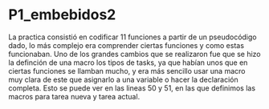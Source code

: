 # P1_embebidos2

La practica consistió en codificar 11 funciones a partir de un pseudocódigo dado, lo más complejo era comprender ciertas funciones y como estas funcionaban.
Uno de los grandes cambios que se realizaron fue que se hizo la definción de una macro los tipos de tasks, ya que habían unos que en ciertas funciones se llamban
mucho, y era más sencillo usar una macro muy clara de este que asignarlo a una variable o hacer la declaración completa. Esto se puede ver en las lineas 50 y 51,
en las que definimos las macros para tarea nueva y tarea actual.

